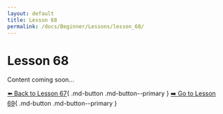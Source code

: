 ```yaml
---
layout: default
title: Lesson 68
permalink: /docs/Beginner/Lessons/lesson_68/
---
```


# Lesson 68

Content coming soon...

[⬅️ Back to Lesson 67](lesson_67.md){ .md-button .md-button--primary }  [➡️ Go to Lesson 69](lesson_69.md){ .md-button .md-button--primary }
